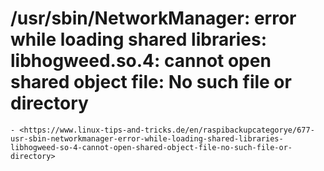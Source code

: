 # /usr/sbin/NetworkManager: error while loading shared libraries: libhogweed.so.4: cannot open shared object file: No such file or directory

``` admonish note title="Quelle"
- <https://www.linux-tips-and-tricks.de/en/raspibackupcategorye/677-usr-sbin-networkmanager-error-while-loading-shared-libraries-libhogweed-so-4-cannot-open-shared-object-file-no-such-file-or-directory>
```

[.status]: review-needed
